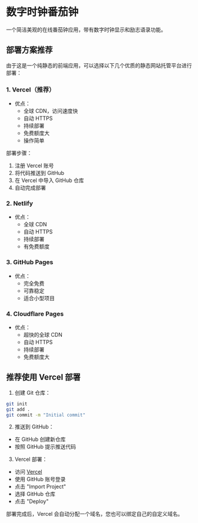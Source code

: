 # 数字时钟番茄钟

一个简洁美观的在线番茄钟应用，带有数字时钟显示和励志语录功能。

## 部署方案推荐

由于这是一个纯静态的前端应用，可以选择以下几个优质的静态网站托管平台进行部署：

### 1. Vercel（推荐）

- 优点：
  - 全球 CDN，访问速度快
  - 自动 HTTPS
  - 持续部署
  - 免费额度大
  - 操作简单

部署步骤：
1. 注册 Vercel 账号
2. 将代码推送到 GitHub
3. 在 Vercel 中导入 GitHub 仓库
4. 自动完成部署

### 2. Netlify

- 优点：
  - 全球 CDN
  - 自动 HTTPS
  - 持续部署
  - 有免费额度

### 3. GitHub Pages

- 优点：
  - 完全免费
  - 可靠稳定
  - 适合小型项目

### 4. Cloudflare Pages

- 优点：
  - 超快的全球 CDN
  - 自动 HTTPS
  - 持续部署
  - 免费额度大

## 推荐使用 Vercel 部署

1. 创建 Git 仓库：
```bash
git init
git add .
git commit -m "Initial commit"
```

2. 推送到 GitHub：
- 在 GitHub 创建新仓库
- 按照 GitHub 提示推送代码

3. Vercel 部署：
- 访问 [Vercel](https://vercel.com)
- 使用 GitHub 账号登录
- 点击 "Import Project"
- 选择 GitHub 仓库
- 点击 "Deploy"

部署完成后，Vercel 会自动分配一个域名，您也可以绑定自己的自定义域名。